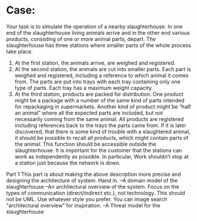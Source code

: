 <h1>Case:</h1>

Your task is to simulate the operation of a nearby slaughterhouse. In one end of the slaughterhouse living
animals arrive and in the other end various products, consisting of one or more animal parts, depart. The
slaughterhouse has three stations where smaller parts of the whole process take place.
1. At the first station, the animals arrive, are weighed and registered.
2. At the second station, the animals are cut into smaller parts. Each part is weighed and registered,
including a reference to which animal it comes from.
The parts are put into trays with each tray containing only one type of parts. Each tray has a maximum
weight capacity.
3. At the third station, products are packed for distribution. One product might be a package with a
number of the same kind of parts intended for repackaging in supermarkets. Another kind of product
might be “half an animal” where all the expected parts are included, but not necessarily coming from
the same animal. All products are registered including references back to the trays the parts came from.
If it is later discovered, that there is some kind of trouble with a slaughtered animal, it should be possible to
recall all products, which might contain parts of the animal. This function should be accessible outside the
slaughterhouse.
It is important for the customer that the stations can work as independently as possible. In particular, Work
shouldn’t stop at a station just because the network is down.

Part 1
This part is about making the above description more precise and designing the architecture of system.
Hand in.
–A domain model of the slaughterhouse
–An architectural overview of the system. Focus on the types of communication (direct/indirect etc.), not
technology. This should not be UML. Use whatever style you prefer. You can image search “architectural
overview” for inspiration.
–A Threat model for the slaughterhouse
